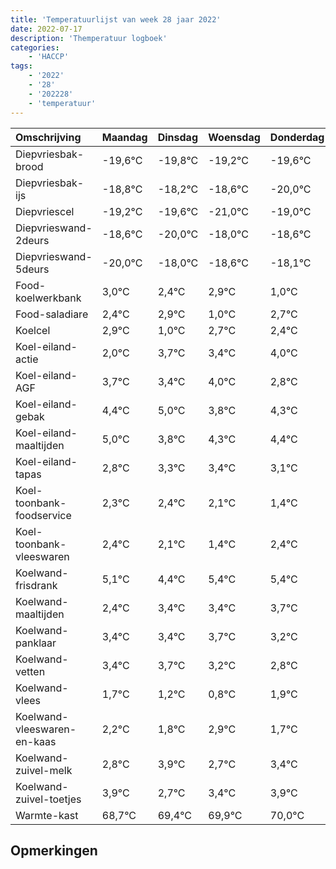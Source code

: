 ```yaml
---
title: 'Temperatuurlijst van week 28 jaar 2022'
date: 2022-07-17
description: 'Themperatuur logboek'
categories:
    - 'HACCP'
tags:
    - '2022'
    - '28'
    - '202228'
    - 'temperatuur'
---
```

|Omschrijving|Maandag|Dinsdag|Woensdag|Donderdag|Vrijdag|Zaterdag|Zondag|
|:---|:---|:---|:---|:---|:---|:---|:---|
|Diepvriesbak-brood|-19,6°C|-19,8°C|-19,2°C|-19,6°C|-21,0°C|-19,0°C|-19,6°C|
|Diepvriesbak-ijs|-18,8°C|-18,2°C|-18,6°C|-20,0°C|-18,0°C|-18,6°C|-18,1°C|
|Diepvriescel|-19,2°C|-19,6°C|-21,0°C|-19,0°C|-19,6°C|-19,1°C|-21,0°C|
|Diepvrieswand-2deurs|-18,6°C|-20,0°C|-18,0°C|-18,6°C|-18,1°C|-20,0°C|-18,3°C|
|Diepvrieswand-5deurs|-20,0°C|-18,0°C|-18,6°C|-18,1°C|-20,0°C|-18,3°C|-18,6°C|
|Food-koelwerkbank|3,0°C|2,4°C|2,9°C|1,0°C|2,7°C|2,4°C|3,0°C|
|Food-saladiare|2,4°C|2,9°C|1,0°C|2,7°C|2,4°C|3,0°C|1,8°C|
|Koelcel|2,9°C|1,0°C|2,7°C|2,4°C|3,0°C|1,8°C|2,3°C|
|Koel-eiland-actie|2,0°C|3,7°C|3,4°C|4,0°C|2,8°C|3,3°C|3,4°C|
|Koel-eiland-AGF|3,7°C|3,4°C|4,0°C|2,8°C|3,3°C|3,4°C|3,1°C|
|Koel-eiland-gebak|4,4°C|5,0°C|3,8°C|4,3°C|4,4°C|4,1°C|3,4°C|
|Koel-eiland-maaltijden|5,0°C|3,8°C|4,3°C|4,4°C|4,1°C|3,4°C|4,4°C|
|Koel-eiland-tapas|2,8°C|3,3°C|3,4°C|3,1°C|2,4°C|3,4°C|3,4°C|
|Koel-toonbank-foodservice|2,3°C|2,4°C|2,1°C|1,4°C|2,4°C|2,4°C|2,7°C|
|Koel-toonbank-vleeswaren|2,4°C|2,1°C|1,4°C|2,4°C|2,4°C|2,7°C|2,2°C|
|Koelwand-frisdrank|5,1°C|4,4°C|5,4°C|5,4°C|5,7°C|5,2°C|4,8°C|
|Koelwand-maaltijden|2,4°C|3,4°C|3,4°C|3,7°C|3,2°C|2,8°C|3,9°C|
|Koelwand-panklaar|3,4°C|3,4°C|3,7°C|3,2°C|2,8°C|3,9°C|2,7°C|
|Koelwand-vetten|3,4°C|3,7°C|3,2°C|2,8°C|3,9°C|2,7°C|3,4°C|
|Koelwand-vlees|1,7°C|1,2°C|0,8°C|1,9°C|0,7°C|1,4°C|1,9°C|
|Koelwand-vleeswaren-en-kaas|2,2°C|1,8°C|2,9°C|1,7°C|2,4°C|2,9°C|3,0°C|
|Koelwand-zuivel-melk|2,8°C|3,9°C|2,7°C|3,4°C|3,9°C|4,0°C|4,0°C|
|Koelwand-zuivel-toetjes|3,9°C|2,7°C|3,4°C|3,9°C|4,0°C|4,0°C|3,8°C|
|Warmte-kast|68,7°C|69,4°C|69,9°C|70,0°C|70,0°C|69,8°C|69,9°C|

## Opmerkingen


